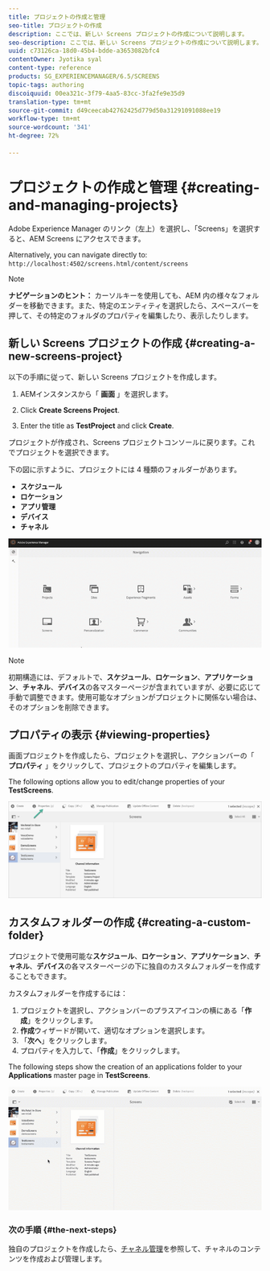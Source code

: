 ```yaml
---
title: プロジェクトの作成と管理
seo-title: プロジェクトの作成
description: ここでは、新しい Screens プロジェクトの作成について説明します。
seo-description: ここでは、新しい Screens プロジェクトの作成について説明します。
uuid: c73126ca-18d0-45b4-bdde-a3653082bfc4
contentOwner: Jyotika syal
content-type: reference
products: SG_EXPERIENCEMANAGER/6.5/SCREENS
topic-tags: authoring
discoiquuid: 00ea321c-3f79-4aa5-83cc-3fa2fe9e35d9
translation-type: tm+mt
source-git-commit: d49ceecab42762425d779d50a31291091088ee19
workflow-type: tm+mt
source-wordcount: '341'
ht-degree: 72%

---
```



# プロジェクトの作成と管理 {#creating-and-managing-projects}

Adobe Experience Manager のリンク（左上）を選択し、「Screens」を選択すると、AEM Screens にアクセスできます。

Alternatively, you can navigate directly to: `http://localhost:4502/screens.html/content/screens`


>[!NOTE]
>**ナビゲーションのヒント：**
>カーソルキーを使用しても、AEM 内の様々なフォルダーを移動できます。また、特定のエンティティを選択したら、スペースバーを押して、その特定のフォルダのプロパティを編集したり、表示したりします。

## 新しい Screens プロジェクトの作成 {#creating-a-new-screens-project}

以下の手順に従って、新しい Screens プロジェクトを作成します。

1. AEMインスタンスから「 **画面** 」を選択します。

1. Click **Create Screens Project**.

1. Enter the title as **TestProject** and click **Create**.

プロジェクトが作成され、Screens プロジェクトコンソールに戻ります。これでプロジェクトを選択できます。

下の図に示すように、プロジェクトには 4 種類のフォルダーがあります。

* **スケジュール**
* **ロケーション**
* **アプリ管理**
* **デバイス**
* **チャネル**

![player1](assets/create-project.gif)

>[!NOTE]
>
>初期構造には、デフォルトで、**スケジュール**、**ロケーション**、**アプリケーション**、**チャネル**、**デバイス**&#x200B;の各マスターページが含まれていますが、必要に応じて手動で調整できます。使用可能なオプションがプロジェクトに関係ない場合は、そのオプションを削除できます。


## プロパティの表示 {#viewing-properties}

画面プロジェクトを作成したら、プロジェクトを選択し、アクションバーの「 **プロパティ** 」をクリックして、プロジェクトのプロパティを編集します。

The following options allow you to edit/change properties of your **TestScreens**.

![画像](assets/create-project2.png)


## カスタムフォルダーの作成 {#creating-a-custom-folder}

プロジェクトで使用可能な&#x200B;**スケジュール**、**ロケーション**、**アプリケーション**、**チャネル**、**デバイス**&#x200B;の各マスターページの下に独自のカスタムフォルダーを作成することもできます。

カスタムフォルダーを作成するには：

1. プロジェクトを選択し、アクションバーのプラスアイコンの横にある「**作成**」をクリックします。
1. **作成**&#x200B;ウィザードが開いて、適切なオプションを選択します。
1. 「**次へ**」をクリックします。
1. プロパティを入力して、「**作成**」をクリックします。

The following steps show the creation of an applications folder to your **Applications** master page in **TestScreens**.

![player2-1](assets/create-project3.gif)

### 次の手順 {#the-next-steps}

独自のプロジェクトを作成したら、[チャネル管理](managing-channels.md)を参照して、チャネルのコンテンツを作成および管理します。

